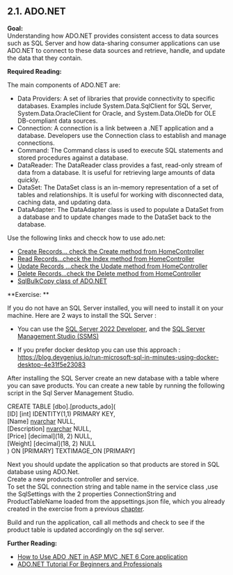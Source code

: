 ## 2.1. ADO.NET

**Goal:**   
Understanding how ADO.NET provides consistent access to data sources such as SQL Server and how data-sharing consumer applications can use ADO.NET to connect to these data sources and retrieve, handle, and update the data that they contain.

**Required Reading:**

The main components of ADO.NET are:  
 - Data Providers: A set of libraries that provide connectivity to specific databases. Examples include System.Data.SqlClient for SQL Server, System.Data.OracleClient for Oracle, and System.Data.OleDb for OLE DB-compliant data sources.  
 - Connection: A connection is a link between a .NET application and a database. Developers use the Connection class to establish and manage connections.  
 - Command: The Command class is used to execute SQL statements and stored procedures against a database.  
 - DataReader: The DataReader class provides a fast, read-only stream of data from a database. It is useful for retrieving large amounts of data quickly.  
 - DataSet: The DataSet class is an in-memory representation of a set of tables and relationships. It is useful for working with disconnected data, caching data, and updating data.  
 - DataAdapter: The DataAdapter class is used to populate a DataSet from a database and to update changes made to the DataSet back to the database.

Use the following links and checck how to use ado.net:
 - [Create Records... check the Create method from HomeController](https://www.yogihosting.com/create-records-ado-net-aspnet-core/)
 - [Read Records...check the Index method from HomeController](https://www.yogihosting.com/read-records-ado-net-aspnet-core/)
 - [Update Records ...check the Update method from HomeController](https://www.yogihosting.com/update-records-ado-net-aspnet-core/)
 - [Delete Records...check the Delete method from HomeController](https://www.yogihosting.com/delete-records-ado-net-aspnet-core/)
 - [SqlBulkCopy class of ADO.NET](https://www.yogihosting.com/sqlbulkcopy-class-of-ado-net/)

**Exercise: **

If you do not have an SQL Server installed, you will need to install it on your machine.
Here are 2 ways to install the SQL Server :
 - You can use the [SQL Server 2022 Developer](https://www.microsoft.com/en-us/sql-server/sql-server-downloads),
and the [SQL Server Management Studio (SSMS)](https://learn.microsoft.com/en-us/sql/ssms/download-sql-server-management-studio-ssms?view=sql-server-ver16)

 - If you prefer docker desktop you can use this approach : https://blog.devgenius.io/run-microsoft-sql-in-minutes-using-docker-desktop-4e31f5e23083
 
After installing the SQL Server create an new database with a table where you can save products.
You can create a new table by running the following script in the Sql Server Management Studio.

CREATE TABLE [dbo].[products_ado](  
	[ID] [int] IDENTITY(1,1) PRIMARY KEY,  
	[Name] [nvarchar](50) NULL,  
	[Description] [nvarchar](max) NULL,  
	[Price] [decimal](18, 2) NULL,  
	[Weight] [decimal](18, 2) NULL  
) ON [PRIMARY] TEXTIMAGE_ON [PRIMARY]  
  
Next you should update the application so that products are stored in SQL database using ADO.Net.  
Create a new products controller and service.  
To set the SQL connection string and table name in the service class ,use the SqlSettings with the 2 properties ConnectionString and ProductTableName loaded from the appsettings.json file, which you already created in the exercise from a previous [chapter](https://github.com/msg-CareerPaths/csharp-training/blob/main/chapters/206-configuration.md).    

Build and run the application, call all methods and check to see if the product table is updated accordingly on the sql server.

**Further Reading:**

 - [How to Use ADO .NET in ASP MVC .NET 6 Core application](https://www.youtube.com/watch?v=QN4gKyCEzHA)
 - [ADO.NET Tutorial For Beginners and Professionals](https://dotnettutorials.net/lesson/what-is-ado-net/)
